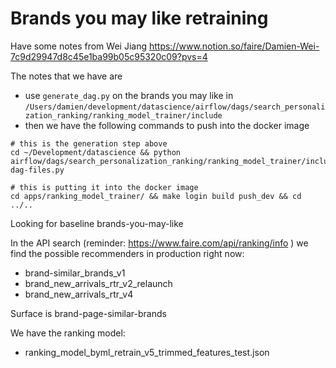 # Brands you may like retraining

Have some notes from Wei Jiang
https://www.notion.so/faire/Damien-Wei-7c9d29947d8c45e1ba99b05c95320c09?pvs=4

The notes that we have are 
- use `generate_dag.py` on the brands you may like in `/Users/damien/development/datascience/airflow/dags/search_personalization_ranking/ranking_model_trainer/include`
- then we have the following commands to push into the docker image
```
# this is the generation step above
cd ~/Development/datascience && python airflow/dags/search_personalization_ranking/ranking_model_trainer/include/generate-dag-files.py

# this is putting it into the docker image
cd apps/ranking_model_trainer/ && make login build push_dev && cd ../..
```

Looking for baseline brands-you-may-like

In the API search (reminder: https://www.faire.com/api/ranking/info ) we find the possible recommenders in production right now:
- brand-similar_brands_v1
- brand_new_arrivals_rtr_v2_relaunch
- brand_new_arrivals_rtr_v4

Surface is brand-page-similar-brands



We have the ranking model:
- ranking_model_byml_retrain_v5_trimmed_features_test.json

